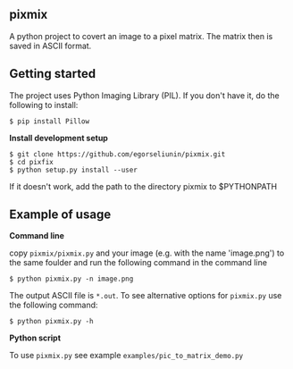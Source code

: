 pixmix
----
A python project to covert an image to a pixel matrix. The matrix then is saved in ASCII format. 

Getting started
----
The project uses Python Imaging Library (PIL). If you don't have it, do the following to install:
```
$ pip install Pillow
```
**Install development setup**

```
$ git clone https://github.com/egorseliunin/pixmix.git
$ cd pixfix
$ python setup.py install --user
```
If it doesn't work, add the path to the directory pixmix to $PYTHONPATH

Example of usage
----
**Command line**

copy `pixmix/pixmix.py` and your image (e.g. with the name 'image.png') to the same foulder and run the following command in the command line
```
$ python pixmix.py -n image.png
```
The output ASCII file is `*.out`.
To see alternative options for `pixmix.py` use the following command:
```
$ python pixmix.py -h
```
**Python script**

To use `pixmix.py` see example `examples/pic_to_matrix_demo.py`

